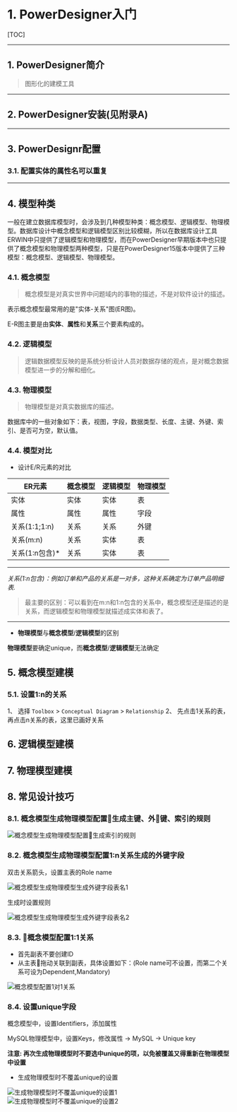 # 1. PowerDesigner入门

[TOC]

---

## 1. PowerDesigner简介

> 图形化的建模工具

---

## 2. PowerDesigner安装(见附录A)

---

## 3. PowerDesignr配置

### 3.1. 配置实体的属性名可以重复



---

## 4. 模型种类

一般在建立数据库模型时，会涉及到几种模型种类：概念模型、逻辑模型、物理模型。数据库设计中概念模型和逻辑模型区别比较模糊，所以在数据库设计工具ERWIN中只提供了逻辑模型和物理模型，而在PowerDesigner早期版本中也只提供了概念模型和物理模型两种模型，只是在PowerDesigner15版本中提供了三种模型：概念模型、逻辑模型、物理模型。

### 4.1. 概念模型

> 概念模型是对真实世界中问题域内的事物的描述，不是对软件设计的描述。

表示概念模型最常用的是"实体-关系"图(ER图)。

E-R图主要是由**实体**、**属性**和**关系**三个要素构成的。


### 4.2. 逻辑模型

> 逻辑数据模型反映的是系统分析设计人员对数据存储的观点，是对概念数据模型进一步的分解和细化。

### 4.3. 物理模型

> 物理模型是对真实数据库的描述。

数据库中的一些对象如下：表，视图，字段，数据类型、长度、主键、外键、索引、是否可为空，默认值。

### 4.4. 模型对比

- 设计E/R元素的对比

| ER元素         | 概念模型 | 逻辑模型 | 物理模型 |
| -------------- | -------- | -------- | -------- |
| 实体           | 实体     | 实体     | 表       |
| 属性           | 属性     | 属性     | 字段     |
| 关系(1:1;1:n)  | 关系     | 关系     | 外键     |
| 关系(m:n)      | 关系     | 实体     | 表       |
| 关系(1:n包含)* | 关系     | 实体     | 表       |
---

*关系(1:n包含)：例如订单和产品的关系是一对多，这种关系确定为订单产品明细表.*

> 最主要的区别：可以看到在m:n和1:n包含的关系中，概念模型还是描述的是关系，而逻辑模型和物理模型就描述成实体和表了。

---

- **物理模型**与**概念模型**/**逻辑模型**的区别

**物理模型**要确定unique，而**概念模型**/**逻辑模型**无法确定

## 5. 概念模型建模

### 5.1. 设置1:n的关系

1、 选择 ```Toolbox``` > ```Conceptual Diagram``` > ```Relationship```
2、 先点击1关系的表，再点击n关系的表，这里已画好关系


## 6. 逻辑模型建模

## 7. 物理模型建模

## 8. 常见设计技巧

### 8.1. 概念模型生成物理模型配置生成主键、外键、索引的规则

![概念模型生成物理模型配置生成索引的规则](配置生成索引的规则.png)

### 8.2. 概念模型生成物理模型配置1:n关系生成的外键字段

双击关系箭头，设置主表的Role name

![概念模型生成物理模型生成外键字段表名1](概念模型生成物理模型生成外键字段表名1.png)

生成时设置规则

![概念模型生成物理模型生成外键字段表名2](概念模型生成物理模型生成外键字段表名2.png)

### 8.3. 概念模型配置1:1关系

- 首先副表不要创建ID
- 从主表拖动关联到副表，具体设置如下：(Role name可不设置，而第二个关系可设为Dependent,Mandatory)

![概念模型配置1对1关系](概念模型配置1对1关系.png)

### 8.4. 设置unique字段

概念模型中，设置Identifiers，添加属性

MySQL物理模型中，设置Keys，修改属性 -> MySQL -> Unique key

**注意: 再次生成物理模型时不要选中unique的项，以免被覆盖又得重新在物理模型中设置**

- 生成物理模型时不覆盖unique的设置

![生成物理模型时不覆盖unique的设置1](生成物理模型时不覆盖unique的设置1.png)
![生成物理模型时不覆盖unique的设置2](生成物理模型时不覆盖unique的设置2.png)
